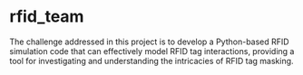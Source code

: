 # rfid_team
The challenge addressed in this project is to develop a Python-based RFID simulation code that can effectively model RFID tag interactions, providing a tool for investigating and understanding the intricacies of RFID tag masking.
